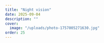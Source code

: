 ```yaml
---
title: "Night vision"
date: 2025-09-04
description: ""
cover:
  image: "/uploads/photo-1757005271630.jpg"
order: 25
---
```


